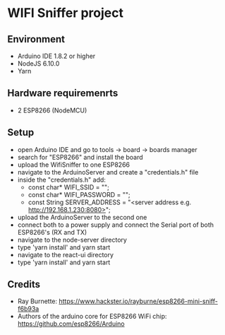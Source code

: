 # WIFI Sniffer project

## Environment
- Arduino IDE 1.8.2 or higher
- NodeJS 6.10.0
- Yarn

## Hardware requiremenrts
- 2 ESP8266 (NodeMCU)

## Setup
- open Arduino IDE and go to tools -> board -> boards manager
- search for "ESP8266" and install the board
- upload the WifiSniffer to one ESP8266
- navigate to the ArduinoServer and create a "credentials.h" file
- inside the "credentials.h" add:
  - const char* WIFI_SSID = "<your wifi name>";
  - const char* WIFI_PASSWORD = "<your wifi password>";
  - const String SERVER_ADDRESS = "<server address e.g. http://192.168.1.230:8080>";
- upload the ArduinoServer to the second one
- connect both to a power supply and connect the Serial port of both ESP8266's (RX and TX)
- navigate to the node-server directory
- type 'yarn install' and yarn start
- navigate to the react-ui directory
- type 'yarn install' and yarn start

## Credits
- Ray Burnette: https://www.hackster.io/rayburne/esp8266-mini-sniff-f6b93a
- Authors of the arduino core for ESP8266 WiFi chip: https://github.com/esp8266/Arduino

